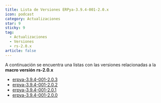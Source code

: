 ```yaml
---
title: Lista de Versiones ERPya-3.9.4-001-2.0.x
icon: podcast
category: Actualizaciones
star: 9
sticky: 9
tag:
  - Actualizaciones
  - Versiones
  - rs-2.0.x
article: false
---
```


A continuación se encuentra una listas con las versiones relacionadas a la **macro versión** **rs-2.0.x**

- [erpya-3.9.4-001-2.0.3](erpya-3.9.4-001-2.0.3.md)
- [erpya-3.9.4-001-2.0.2](erpya-3.9.4-001-2.0.2.md)
- [erpya-3.9.4-001-2.0.1](erpya-3.9.4-001-2.0.1.md)
- [erpya-3.9.4-001-2.0.0](erpya-3.9.4-001-2.0.0.md)
